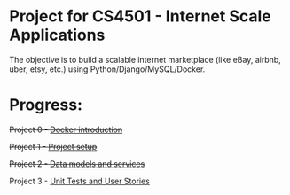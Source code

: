 # Project for CS4501 - Internet Scale Applications

The objective is to build a scalable internet marketplace (like eBay, airbnb, uber, etsy, etc.) using Python/Django/MySQL/Docker.

# Progress:

~~Project 0 - [Docker introduction](https://github.com/thomaspinckney3/cs4501/blob/master/Project0.md)~~

~~Project 1 - [Project setup](https://github.com/thomaspinckney3/cs4501/blob/master/Project0.md)~~

~~Project 2 - [Data models and services](https://github.com/thomaspinckney3/cs4501/blob/master/Project2.md)~~

Project 3 - [Unit Tests and User Stories](https://github.com/thomaspinckney3/cs4501/blob/master/Project3.md)

